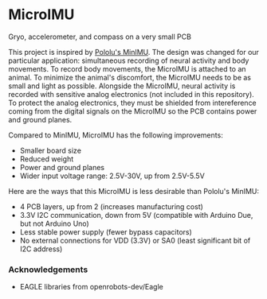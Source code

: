 # MicroIMU
Gryo, accelerometer, and compass on a very small PCB

This project is inspired by [Pololu's MinIMU](https://www.pololu.com/product/2468/specs). The design was changed for our particular application: simultaneous recording of neural activity and body movements. To record body movements, the MicroIMU is attached to an animal. To minimize the animal's discomfort, the MicroIMU needs to be as small and light as possible. 
Alongside the MicroIMU, neural activity is recorded with sensitive analog electronics (not included in this repository). To protect the analog electronics, they must be shielded from intereference coming from the digital signals on the MicroIMU so the PCB contains power and ground planes.

Compared to MinIMU, MicroIMU has the following improvements:
* Smaller board size
* Reduced weight
* Power and ground planes
* Wider input voltage range: 2.5V-30V, up from 2.5V-5.5V


Here are the ways that this MicroIMU is less desirable than Pololu's MinIMU:
* 4 PCB layers, up from 2 (increases manufacturing cost) 
* 3.3V I2C communication, down from 5V (compatible with Arduino Due, but not Arduino Uno)
* Less stable power supply (fewer bypass capacitors)
* No external connections for VDD (3.3V) or SA0 (least significant bit of I2C address)

### Acknowledgements
* EAGLE libraries from openrobots-dev/Eagle
